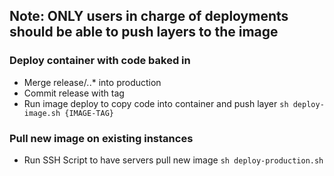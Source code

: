 ## Note: ONLY users in charge of deployments should be able to push layers to the image

### Deploy container with code baked in

 - Merge release/*.*.* into production
 - Commit release with tag
 - Run image deploy to copy code into container and push layer
    `sh deploy-image.sh {IMAGE-TAG}`

### Pull new image on existing instances
 - Run SSH Script to have servers pull new image
    `sh deploy-production.sh`

